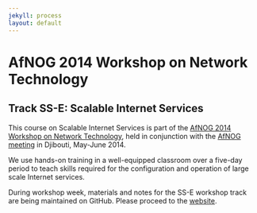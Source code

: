 ```yaml
---
jekyll: process
layout: default
---
```


# AfNOG 2014 Workshop on Network Technology

## Track SS-E: Scalable Internet Services

This course on Scalable Internet Services is part of the
[AfNOG 2014 Workshop on Network Technology](http://www.ws.afnog.org/afnog2014/),
held in conjunction with the [AfNOG meeting](http://www.afnog.org/)
in Djibouti, May-June 2014.

We use hands-on training in a well-equipped classroom over a five-day period
to teach skills required for the configuration and operation of large scale
Internet services.

During workshop week, materials and notes for the SS-E workshop track are
being maintained on GitHub. Please proceed to the
[website](http://afnog.github.io/sse/).
